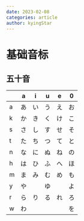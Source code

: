 ```yaml
--- 
date: 2023-02-08
categories: article
author: kyingStar
---
```

# 基础音标
## 五十音

|      | a    | i    | u    | e    | 0    |
| ---- | ---- | ---- | ---- | ---- | ---- |
| a    | あ   | い   | う   | え   | お   |
| k    | か   | き   | く   | け   | こ   |
| s    | さ   | し   | す   | せ   | そ   |
| t    | た   | ち   | つ   | て   | と   |
| n    | な   | に   | ぬ   | ね   | の   |
| h    | は   | ひ   | ふ   | へ   | ほ   |
| m    | ま   | み   | む   | め   | も   |
| y    | や   |      | ゆ   |      | よ   |
| r    | ら   | り   | る   | れ   | ろ   |
| w    | わ   |      |      |      | を   |

